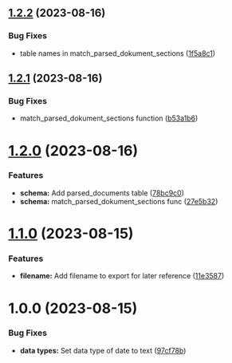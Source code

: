 ## [1.2.2](https://github.com/technologiestiftung/ki-anfragen-supabase/compare/v1.2.1...v1.2.2) (2023-08-16)


### Bug Fixes

* table names in match_parsed_dokument_sections ([1f5a8c1](https://github.com/technologiestiftung/ki-anfragen-supabase/commit/1f5a8c188f89392bf4f22b4cc409fc6bdad397f1))

## [1.2.1](https://github.com/technologiestiftung/ki-anfragen-supabase/compare/v1.2.0...v1.2.1) (2023-08-16)


### Bug Fixes

* match_parsed_dokument_sections function ([b53a1b6](https://github.com/technologiestiftung/ki-anfragen-supabase/commit/b53a1b6239b9a812f89e065ee858c5471531524c))

# [1.2.0](https://github.com/technologiestiftung/ki-anfragen-supabase/compare/v1.1.0...v1.2.0) (2023-08-16)


### Features

* **schema:** Add parsed_documents table ([78bc9c0](https://github.com/technologiestiftung/ki-anfragen-supabase/commit/78bc9c0d5320e44a1da0cfff894b8d30ae95b3b6))
* **schema:** match_parsed_dokument_sections func ([27e5b32](https://github.com/technologiestiftung/ki-anfragen-supabase/commit/27e5b32b16dc8664de37a3a9fee2329ee3c0fb40))

# [1.1.0](https://github.com/technologiestiftung/ki-anfragen-supabase/compare/v1.0.0...v1.1.0) (2023-08-15)


### Features

* **filename:** Add filename to export for later reference ([11e3587](https://github.com/technologiestiftung/ki-anfragen-supabase/commit/11e358772039d936d249867c17cb7760d5ee019d))

# 1.0.0 (2023-08-15)


### Bug Fixes

* **data types:** Set data type of date to text ([97cf78b](https://github.com/technologiestiftung/ki-anfragen-supabase/commit/97cf78b26292f5aa7a4e42b57e3db37e972602da))

